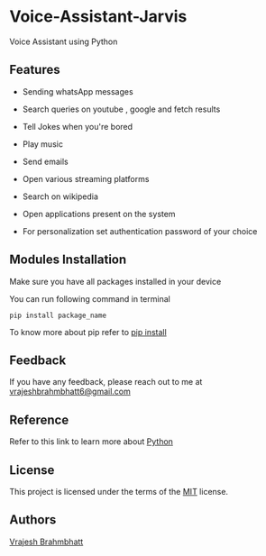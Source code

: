 # Voice-Assistant-Jarvis
Voice Assistant using Python

## Features 
- Sending whatsApp messages 

- Search queries on youtube , google and fetch results 

- Tell Jokes when you're bored 

- Play music 

- Send emails 

- Open various streaming platforms 

- Search on wikipedia 

- Open applications present on the system 

- For personalization set authentication password of your choice


## Modules Installation

Make sure you have all packages installed in your device

You can run following command in terminal

```pip install package_name```

To know more about pip  refer to 
[pip install](https://pip.pypa.io/en/stable/cli/pip_install/)

## Feedback

If you have any feedback, please reach out to me at vrajeshbrahmbhatt6@gmail.com


## Reference

Refer to this link to learn more about [Python](https://www.python.org/doc/)


## License

 This project is licensed under the terms of the [MIT](https://choosealicense.com/licenses/mit/) license. 




## Authors

[Vrajesh Brahmbhatt ](https://github.com/Vrajeshbrahmbhatt06)


